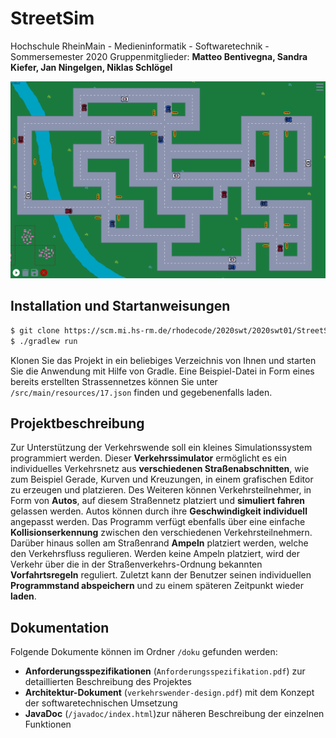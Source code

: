 # StreetSim
Hochschule RheinMain - Medieninformatik - Softwaretechnik - Sommersemester 2020
Gruppenmitglieder: **Matteo Bentivegna, Sandra Kiefer, Jan Ningelgen, Niklas Schlögel**

![Beispielbild eines gebauten Straßennetzes](src/main/resources/assets/readme/beispiel.png)

## Installation und Startanweisungen
```sh
$ git clone https://scm.mi.hs-rm.de/rhodecode/2020swt/2020swt01/StreetSim
$ ./gradlew run
```
Klonen Sie das Projekt in ein beliebiges Verzeichnis von Ihnen und starten Sie die Anwendung mit Hilfe von Gradle.
Eine Beispiel-Datei in Form eines bereits erstellten Strassennetzes können Sie unter `/src/main/resources/17.json` finden und gegebenenfalls laden.

## Projektbeschreibung
Zur Unterstützung der Verkehrswende soll ein kleines Simulationssystem programmiert werden. Dieser **Verkehrssimulator** ermöglicht es ein individuelles Verkehrsnetz aus **verschiedenen Straßenabschnitten**, wie zum Beispiel Gerade, Kurven und Kreuzungen, in einem grafischen Editor zu erzeugen und platzieren. Des Weiteren können Verkehrsteilnehmer, in Form von **Autos**, auf diesem Straßennetz platziert und **simuliert fahren** gelassen werden. Autos können durch ihre **Geschwindigkeit individuell** angepasst werden. Das Programm verfügt ebenfalls über eine einfache **Kollisionserkennung** zwischen den verschiedenen Verkehrsteilnehmern. Darüber hinaus sollen am Straßenrand **Ampeln** platziert werden, welche den Verkehrsfluss regulieren. Werden keine Ampeln platziert, wird der Verkehr über die in der Straßenverkehrs-Ordnung bekannten **Vorfahrtsregeln** reguliert. Zuletzt kann der Benutzer seinen individuellen **Programmstand abspeichern** und zu einem späteren Zeitpunkt wieder **laden**.

## Dokumentation

Folgende Dokumente können im Ordner `/doku` gefunden werden:
 - **Anforderungsspezifikationen** (`Anforderungsspezifikation.pdf`) zur detaillierten Beschreibung des Projektes
 - **Architektur-Dokument** (`verkehrswender-design.pdf`) mit dem Konzept der softwaretechnischen Umsetzung
 - **JavaDoc** (`/javadoc/index.html`)zur näheren Beschreibung der einzelnen Funktionen